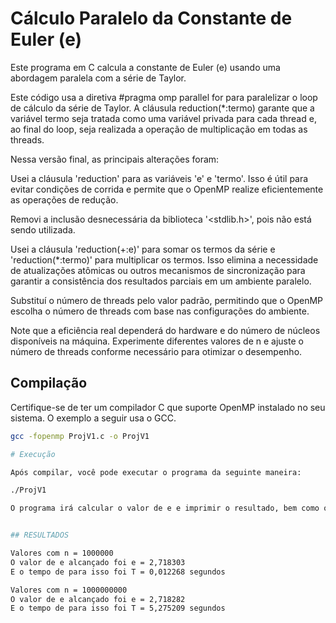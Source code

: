 # Cálculo Paralelo da Constante de Euler (e)

Este programa em C calcula a constante de Euler (e) usando uma abordagem paralela com a série de Taylor.

Este código usa a diretiva #pragma omp parallel for para paralelizar o loop de cálculo da série de Taylor. A cláusula reduction(*:termo) garante que a variável termo seja tratada como uma variável privada para cada thread e, ao final do loop, seja realizada a operação de multiplicação em todas as threads.

Nessa versão final, as principais alterações foram:

Usei a cláusula 'reduction' para as variáveis 'e' e 'termo'. Isso é útil para evitar condições de corrida e permite que o OpenMP realize eficientemente as operações de redução.

Removi a inclusão desnecessária da biblioteca '<stdlib.h>', pois não está sendo utilizada.

Usei a cláusula 'reduction(+:e)' para somar os termos da série e 'reduction(*:termo)' para multiplicar os termos. Isso elimina a necessidade de atualizações atômicas ou outros mecanismos de sincronização para garantir a consistência dos resultados parciais em um ambiente paralelo.

Substituí o número de threads pelo valor padrão, permitindo que o OpenMP escolha o número de threads com base nas configurações do ambiente.

Note que a eficiência real dependerá do hardware e do número de núcleos disponíveis na máquina. Experimente diferentes valores de n e ajuste o número de threads conforme necessário para otimizar o desempenho.

## Compilação

Certifique-se de ter um compilador C que suporte OpenMP instalado no seu sistema. O exemplo a seguir usa o GCC.

```bash
gcc -fopenmp ProjV1.c -o ProjV1

# Execução

Após compilar, você pode executar o programa da seguinte maneira:

./ProjV1

O programa irá calcular o valor de e e imprimir o resultado, bem como o tempo total necessário para o cálculo.


## RESULTADOS

Valores com n = 1000000
O valor de e alcançado foi e = 2,718303
E o tempo de para isso foi T = 0,012268 segundos

Valores com n = 1000000000
O valor de e alcançado foi e = 2,718282
E o tempo de para isso foi T = 5,275209 segundos
